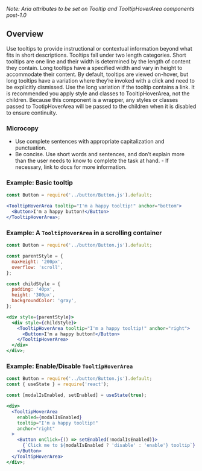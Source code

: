 _Note: Aria attributes to be set on Tooltip and TooltipHoverArea components post-1.0_

## Overview

Use tooltips to provide instructional or contextual information beyond what fits in short descriptions. Tooltips fall under two length categories. Short tooltips are one line and their width is determined by the length of content they contain. Long tooltips have a specified width and vary in height to accommodate their content. By default, tooltips are viewed on-hover, but long tooltips have a variation where they’re invoked with a click and need to be explicitly dismissed. Use the long variation if the tooltip contains a link. It is recommended you apply style and classes to TooltipHoverArea, not the children. Because this component is a wrapper, any styles or classes passed to TootipHoverArea will be passed to the children when it is disabled to ensure continuity.

### Microcopy

- Use complete sentences with appropriate capitalization and punctuation.
- Be concise. Use short words and sentences, and don’t explain more than the user needs to know to complete the task at hand. - If necessary, link to docs for more information.

### Example: Basic tooltip

```jsx
const Button = require('../button/Button.js').default;

<TooltipHoverArea tooltip="I'm a happy tooltip!" anchor="bottom">
  <Button>I'm a happy button!</Button>
</TooltipHoverArea>;
```

### Example: A `TooltipHoverArea` in a scrolling container

```jsx
const Button = require('../button/Button.js').default;

const parentStyle = {
  maxHeight: '200px',
  overflow: 'scroll',
};

const childStyle = {
  padding: '40px',
  height: '300px',
  backgroundColor: 'gray',
};

<div style={parentStyle}>
  <div style={childStyle}>
    <TooltipHoverArea tooltip="I'm a happy tooltip!" anchor="right">
      <Button>I'm a happy button!</Button>
    </TooltipHoverArea>
  </div>
</div>;
```

### Example: Enable/Disable `TooltipHoverArea`

```jsx
const Button = require('../button/Button.js').default;
const { useState } = require('react');

const [modalIsEnabled, setEnabled] = useState(true);

<div>
  <TooltipHoverArea
    enabled={modalIsEnabled}
    tooltip="I'm a happy tooltip!"
    anchor="right"
  >
    <Button onClick={() => setEnabled(!modalIsEnabled)}>
      {`Click me to ${modalIsEnabled ? 'disable' : 'enable'} tooltip`}
    </Button>
  </TooltipHoverArea>
</div>;
```
